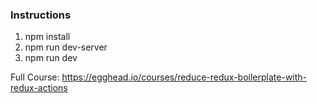 ### Instructions

1. npm install
2. npm run dev-server
3. npm run dev


Full Course: https://egghead.io/courses/reduce-redux-boilerplate-with-redux-actions
